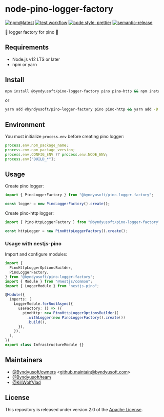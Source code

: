 # node-pino-logger-factory

[![npm@latest](https://img.shields.io/npm/v/@byndyusoft/pino-logger-factory/latest.svg)](https://www.npmjs.com/package/@byndyusoft/pino-logger-factory)
[![test workflow](https://github.com/Byndyusoft/node-pino-logger-factory/actions/workflows/test.yaml/badge.svg?branch=master)](https://github.com/Byndyusoft/node-pino-logger-factory/actions/workflows/test.yaml)
[![code style: prettier](https://img.shields.io/badge/code_style-prettier-ff69b4.svg)](https://github.com/prettier/prettier)
[![semantic-release](https://img.shields.io/badge/%20%20%F0%9F%93%A6%F0%9F%9A%80-semantic--release-e10079.svg)](https://github.com/semantic-release/semantic-release)

:evergreen_tree: logger factory for pino :evergreen_tree:

## Requirements

- Node.js v12 LTS or later
- npm or yarn

## Install

```bash
npm install @byndyusoft/pino-logger-factory pino pino-http && npm install -D pino-pretty
```

or

```bash
yarn add @byndyusoft/pino-logger-factory pino pino-http && yarn add -D pino-pretty
```

## Environment

You must initialize `process.env` before creating pino logger:

```typescript
process.env.npm_package_name;
process.env.npm_package_version;
process.env.CONFIG_ENV ?? process.env.NODE_ENV;
process.env["BUILD_*"];
```

## Usage

Create pino logger:

```typescript
import { PinoLoggerFactory } from "@byndyusoft/pino-logger-factory";

const logger = new PinoLoggerFactory().create();
```

Create pino-http logger:

```typescript
import { PinoHttpLoggerFactory } from "@byndyusoft/pino-logger-factory";

const httpLogger = new PinoHttpLoggerFactory().create();
```

### Usage with nestjs-pino

Import and configure modules:

```typescript
import {
  PinoHttpLoggerOptionsBuilder,
  PinoLoggerFactory,
} from "@byndyusoft/pino-logger-factory";
import { Module } from "@nestjs/common";
import { LoggerModule } from "nestjs-pino";

@Module({
  imports: [
    LoggerModule.forRootAsync({
      useFactory: () => ({
        pinoHttp: new PinoHttpLoggerOptionsBuilder()
          .withLogger(new PinoLoggerFactory().create())
          .build(),
      }),
    }),
  ],
})
export class InfrastructureModule {}
```

## Maintainers

- [@Byndyusoft/owners](https://github.com/orgs/Byndyusoft/teams/owners) <<github.maintain@byndyusoft.com>>
- [@Byndyusoft/team](https://github.com/orgs/Byndyusoft/teams/team)
- [@KillWolfVlad](https://github.com/KillWolfVlad)

## License

This repository is released under version 2.0 of the
[Apache License](https://www.apache.org/licenses/LICENSE-2.0).

